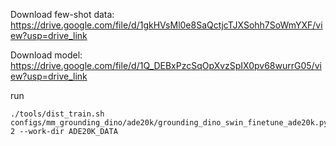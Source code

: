 Download few-shot data: https://drive.google.com/file/d/1gkHVsMl0e8SaQctjcTJXSohh7SoWmYXF/view?usp=drive_link

Download model: https://drive.google.com/file/d/1Q_DEBxPzcSqOpXvzSpIX0pv68wurrG05/view?usp=drive_link


run
```
./tools/dist_train.sh configs/mm_grounding_dino/ade20k/grounding_dino_swin_finetune_ade20k.py 2 --work-dir ADE20K_DATA
```


